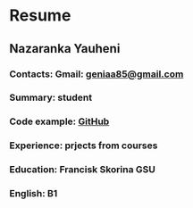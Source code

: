 # Resume
## Nazaranka Yauheni
### Contacts: Gmail: geniaa85@gmail.com
### Summary: student
### Code example: [GitHub](https://github.com/Eugenio-n)
### Experience: prjects from courses
### Education: Francisk Skorina GSU
### English: B1